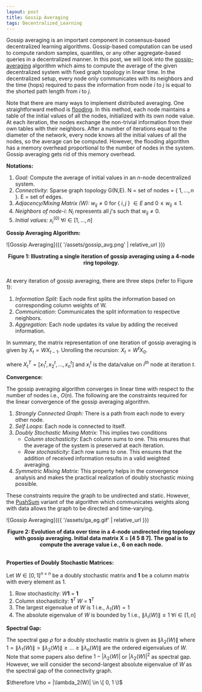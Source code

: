 ```yaml
---
layout: post
title: Gossip Averaging
tags: Decentralized_Learning
---
```


Gossip averaging is an important component in consensus-based decentralized learning algorithms. Gossip-based computation can be used to compute random samples, quantiles, or any other aggregate-based queries in a decentralized manner. In this post, we will look into the [gossip-averaging](https://ieeexplore.ieee.org/abstract/document/1498447) algorithm which aims to compute the average of the given decentralized system with fixed graph topology in linear time. In the decentralized setup, every node only communicates with its neighbors and the time (hops) required to pass the information from node $i$ to $j$ is equal to the shorted path length from $i$ to $j$.

Note that there are many ways to implement distributed averaging. One straightforward method is [flooding](https://www.sciencedirect.com/science/article/pii/S0167691104000398). In this method, each node maintains a table of the initial values of all the nodes, initialized with its own node value. At each iteration, the nodes exchange the non-trivial information from their own tables with their neighbors. After a number of iterations equal to the diameter of the network, every node knows all the initial values of all the nodes, so the average can be computed. However, the flooding algorithm has a memory overhead proportional to the number of nodes in the system. Gossip averaging gets rid of this memory overhead.

**Notations:**
1. *Goal:* Compute the average of initial values in an $n$-node decentralized system.
2. *Connectivity:* Sparse graph topology G(N,E). N = set of nodes = { $1,...,n$ }. E = set of edges.
3. *Adjacency/Mixing Matrix (W):* $w_{ij} \neq 0$ for { $i,j$ } $\in E$ and $0 \leq w_{ij} \leq 1$.
4. *Neighbors of node-$i$:* $N_i$ represents all $j$'s such that $w_{ij} \neq 0$.
5. *Initial values:* $x_i^{(0)}$   $\forall i \in [1,...,n]$

**Gossip Averaging Algorithm:**

![Gossip Averaging]({{ '/assets/gossip_avg.png' | relative_url }}) 
<div align="center">
<strong>Figure 1: Illustrating a single iteration of gossip averaging using a 4-node ring topology.</strong>
</div>
<br>

At every iteration of gossip averaging, there are three steps (refer to Figure 1):
1. *Information Split:* Each node first splits the information based on corresponding column weights of W.
2. *Communication:* Communicates the split information to respective neighbors.
3. *Aggregation:* Each node updates its value by adding the received information.

In summary, the matrix representation of one iteration of gossip averaging is given by $X_t = W X_{t-1}$. Unrolling the recursion: $X_t = W^t X_0$.

where $X_t^T = [x_1^t, x_2^t,...,x_n^t]$ and $x_i^t$ is the data/value on $i^{th}$ node at iteration $t$. 

**Convergence:**

The gossip averaging algorithm converges in linear time with respect to the number of nodes i.e., $O(n)$. The following are the constraints required for the linear convergence of the gossip averaging algorithm.

1. *Strongly Connected Graph:* There is a path from each node to every other node.
2. *Self Loops:* Each node is connected to itself.
3. *Doubly Stochastic Mixing Matrix:* This implies two conditions
    *  *Column stochasticity:* Each column sums to one. This ensures that the average of the system is preserved at each iteration.
    *  *Row stochasticity:* Each row sums to one. This ensures that the addition of received information results in a valid weighted averaging.
4. *Symmetric Mixing Matrix:* This property helps in the convergence analysis and makes the practical realization of doubly stochastic mixing possible.

These constraints require the graph to be undirected and static. However, the [PushSum](https://ieeexplore.ieee.org/stamp/stamp.jsp?tp=&arnumber=1238221) variant of the algorithm which communicates weights along with data allows the graph to be directed and time-varying.  

![Gossip Averaging]({{ '/assets/ga_eg.gif' | relative_url }}) 
<div align="center">
<strong>Figure 2: Evolution of data over time in a 4-node undirected ring topology with gossip averaging. Initial data matrix X = [4 5 8 7]. The goal is to compute the average value i.e., 6 on each node.</strong>
</div>
<br>

**Properties of Doubly Stochastic Matrices:**

Let $W \in [0, 1]^{n \times n}$ be a doubly stochastic matrix and $\mathbf{1}$ be a column matrix with every element as 1. 
1. Row stochasticity: $W \mathbf{1}$ = $\mathbf{1}$
2. Column stochasticity:  $\mathbf{1}^T$ $W$ = $\mathbf{1}^T$
3. The largest eigenvalue of $W$ is 1 i.e., $\lambda_1(W)=1$
4. The absolute eigenvalue of $W$ is bounded by 1 i.e., $\| \lambda_i(W) \| \leq 1$  $\forall i \in [1,n]$

**Spectral Gap:**

The spectral gap $\rho$ for a doubly stochastic matrix is given as $\| \lambda_2(W) \|$ where $1= \| \lambda_1(W) \| > \| \lambda_2(W) \| \geq ... \geq \| \lambda_n(W) \|$ are the ordered eigenvalues of $W$. Note that some papers also define $1-|\lambda_2(W)|$ or $|\lambda_2(W)|^2$ as spectral gap. However, we will consider the second-largest absolute eigenvalue of $W$ as the spectral gap of the connectivity graph.

$\therefore \rho = |\lambda_2(W)| \in \[ 0, 1 \)$

